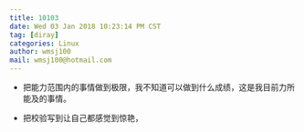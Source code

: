 ```yaml
---
title: 10103
date: Wed 03 Jan 2018 10:23:14 PM CST
tag: [diray]
categories: Linux
author: wmsj100
mail: wmsj100@hotmail.com
---
```


- 把能力范围内的事情做到极限，我不知道可以做到什么成绩，这是我目前力所能及的事情。

- 把校验写到让自己都感觉到惊艳，
